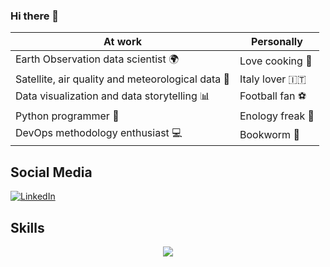 ### Hi there 👋

| At work                                                  | Personally                        |
|----------------------------------------------------------|-----------------------------------|
| Earth Observation data scientist :earth_africa:       | Love cooking :fork_and_knife:  |
| Satellite, air quality and meteorological data :satellite: | Italy lover :it:               |
| Data visualization and data storytelling :bar_chart:  | Football fan :soccer:          |
| Python programmer :snake:                             | Enology freak :wine_glass:     |
| DevOps methodology enthusiast :computer:              | Bookworm :green_book:          |

## Social Media

[![LinkedIn](https://img.shields.io/badge/LinkedIn-0077B5?style=for-the-badge&logo=linkedin&logoColor=white)](https://www.linkedin.com/in/patryk-grzybowski-815651199/)

## Skills

<p align="center">
  <a href="https://skillicons.dev">
    <img src="https://skillicons.dev/icons?i=py,r,git,linux,bash,docker,postgres,openstack,vscode" />
  </a>
</p>

<!--
**PatrykGrzybowski/PatrykGrzybowski** is a ✨ _special_ ✨ repository because its `README.md` (this file) appears on your GitHub profile.

Here are some ideas to get you started:

- 🔭 I’m currently working on ...
- 🌱 I’m currently learning ...
- 👯 I’m looking to collaborate on ...
- 🤔 I’m looking for help with ...
- 💬 Ask me about ...
- 📫 How to reach me: ...
- 😄 Pronouns: ...
- ⚡ Fun fact: ...
-->
